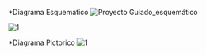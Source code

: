 *Diagrama Esquematico
![Proyecto Guiado_esquemático](https://user-images.githubusercontent.com/47116861/54659618-9f56cf00-4aa0-11e9-88d1-b45a2035a7f2.png)

![1](https://user-images.githubusercontent.com/47116861/53704085-ee390f00-3de6-11e9-9b56-44740ae95645.png)

*Diagrama Pictorico
![1](https://user-images.githubusercontent.com/47116861/53704085-ee390f00-3de6-11e9-9b56-44740ae95645.png)

